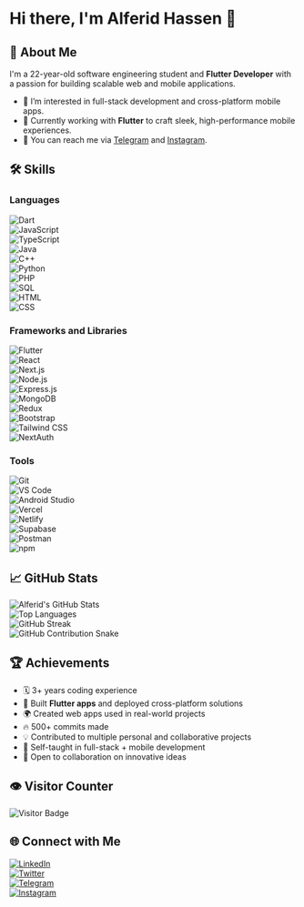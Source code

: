 # Hi there, I'm Alferid Hassen 👋

## 🚀 About Me

I'm a 22-year-old software engineering student and **Flutter Developer** with a passion for building scalable web and mobile applications.  

- 👀 I’m interested in full-stack development and cross-platform mobile apps.  
- 🌱 Currently working with **Flutter** to craft sleek, high-performance mobile experiences.  
- 📩 You can reach me via [Telegram](https://t.me/ferid69) and [Instagram](https://www.instagram.com/feridh69/).  

## 🛠️ Skills

### Languages

![Dart](https://img.shields.io/badge/-Dart-0175C2?style=flat&logo=dart&logoColor=white)  
![JavaScript](https://img.shields.io/badge/-JavaScript-F7DF1E?style=flat&logo=javascript&logoColor=black)  
![TypeScript](https://img.shields.io/badge/-TypeScript-007ACC?style=flat&logo=typescript&logoColor=white)  
![Java](https://img.shields.io/badge/-Java-007396?style=flat&logo=java&logoColor=white)  
![C++](https://img.shields.io/badge/-C++-00599C?style=flat&logo=c%2B%2B&logoColor=white)  
![Python](https://img.shields.io/badge/-Python-3776AB?style=flat&logo=python&logoColor=white)  
![PHP](https://img.shields.io/badge/-PHP-777BB4?style=flat&logo=php&logoColor=white)  
![SQL](https://img.shields.io/badge/-SQL-4479A1?style=flat&logo=postgresql&logoColor=white)  
![HTML](https://img.shields.io/badge/-HTML5-E34F26?style=flat&logo=html5&logoColor=white)  
![CSS](https://img.shields.io/badge/-CSS3-1572B6?style=flat&logo=css3&logoColor=white)  

### Frameworks and Libraries

![Flutter](https://img.shields.io/badge/-Flutter-02569B?style=flat&logo=flutter&logoColor=white)  
![React](https://img.shields.io/badge/-React-61DAFB?style=flat&logo=react&logoColor=black)  
![Next.js](https://img.shields.io/badge/-Next.js-000000?style=flat&logo=next.js&logoColor=white)  
![Node.js](https://img.shields.io/badge/-Node.js-339933?style=flat&logo=node.js&logoColor=white)  
![Express.js](https://img.shields.io/badge/-Express.js-000000?style=flat&logo=express&logoColor=white)  
![MongoDB](https://img.shields.io/badge/-MongoDB-47A248?style=flat&logo=mongodb&logoColor=white)  
![Redux](https://img.shields.io/badge/-Redux-764ABC?style=flat&logo=redux&logoColor=white)  
![Bootstrap](https://img.shields.io/badge/-Bootstrap-563D7C?style=flat&logo=bootstrap&logoColor=white)  
![Tailwind CSS](https://img.shields.io/badge/-Tailwind%20CSS-38B2AC?style=flat&logo=tailwindcss&logoColor=white)  
![NextAuth](https://img.shields.io/badge/-NextAuth.js-000000?style=flat&logo=next.js&logoColor=white)  

### Tools

![Git](https://img.shields.io/badge/-Git-F05032?style=flat&logo=git&logoColor=white)  
![VS Code](https://img.shields.io/badge/-VS%20Code-007ACC?style=flat&logo=visual-studio-code&logoColor=white)  
![Android Studio](https://img.shields.io/badge/-Android%20Studio-3DDC84?style=flat&logo=android-studio&logoColor=white)  
![Vercel](https://img.shields.io/badge/-Vercel-000000?style=flat&logo=vercel&logoColor=white)  
![Netlify](https://img.shields.io/badge/-Netlify-00C7B7?style=flat&logo=netlify&logoColor=white)  
![Supabase](https://img.shields.io/badge/-Supabase-3ECF8E?style=flat&logo=supabase&logoColor=white)  
![Postman](https://img.shields.io/badge/-Postman-FF6C37?style=flat&logo=postman&logoColor=white)  
![npm](https://img.shields.io/badge/-npm-CB3837?style=flat&logo=npm&logoColor=white)  

## 📈 GitHub Stats

![Alferid's GitHub Stats](https://github-readme-stats.vercel.app/api?username=Alferid69&show_icons=true&theme=radical&hide_border=true)  
![Top Languages](https://github-readme-stats.vercel.app/api/top-langs/?username=Alferid69&layout=compact&theme=radical&hide_border=true)  
![GitHub Streak](https://streak-stats.demolab.com/?user=Alferid69&theme=radical&hide_border=true)  
![GitHub Contribution Snake](https://raw.githubusercontent.com/Alferid69/snk/output/github-contribution-grid-snake.svg)  

## 🏆 Achievements

- 🗓️ 3+ years coding experience  
- 📱 Built **Flutter apps** and deployed cross-platform solutions  
- 🌍 Created web apps used in real-world projects  
- 🔥 500+ commits made  
- 💡 Contributed to multiple personal and collaborative projects  
- 🧠 Self-taught in full-stack + mobile development  
- 🧪 Open to collaboration on innovative ideas  

## 👁️ Visitor Counter

![Visitor Badge](https://komarev.com/ghpvc/?username=ferid69&style=flat-square&color=blue)  

## 🌐 Connect with Me

[![LinkedIn](https://img.shields.io/badge/-LinkedIn-0077B5?style=flat&logo=linkedin&logoColor=white)](https://www.linkedin.com/in/alferid-hassen-b44623317/)  
[![Twitter](https://img.shields.io/badge/-Twitter-1DA1F2?style=flat&logo=twitter&logoColor=white)](https://x.com/ItsNotorious69)  
[![Telegram](https://img.shields.io/badge/-Telegram-2CA5E0?style=flat&logo=telegram&logoColor=white)](https://t.me/ferid69)  
[![Instagram](https://img.shields.io/badge/-Instagram-E4405F?style=flat&logo=instagram&logoColor=white)](https://www.instagram.com/feridh69/)  
